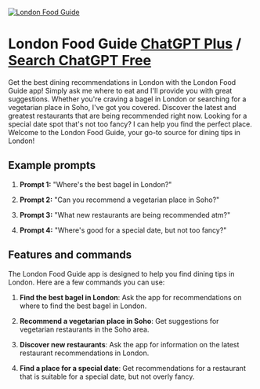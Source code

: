 
[![London Food Guide](https://files.oaiusercontent.com/file-sd68P2HJAhGPNocS4K007yPN?se=2123-10-17T15%3A47%3A52Z&sp=r&sv=2021-08-06&sr=b&rscc=max-age%3D31536000%2C%20immutable&rscd=attachment%3B%20filename%3Dcall-me-fred-2n3NPTQvy44-unsplash.jpg&sig=QKGuk/mG%2BVJGHQBx3R1cGjYtvNno4%2BJ576EFFrcBvAw%3D)](https://chat.openai.com/g/g-sXGVQrYeS-london-food-guide)

# London Food Guide [ChatGPT Plus](https://chat.openai.com/g/g-sXGVQrYeS-london-food-guide) / [Search ChatGPT Free](https://gptcall.net/index.html#/?search=London%20Food%20Guide)

Get the best dining recommendations in London with the London Food Guide app! Simply ask me where to eat and I'll provide you with great suggestions. Whether you're craving a bagel in London or searching for a vegetarian place in Soho, I've got you covered. Discover the latest and greatest restaurants that are being recommended right now. Looking for a special date spot that's not too fancy? I can help you find the perfect place. Welcome to the London Food Guide, your go-to source for dining tips in London!

## Example prompts

1. **Prompt 1:** "Where's the best bagel in London?"

2. **Prompt 2:** "Can you recommend a vegetarian place in Soho?"

3. **Prompt 3:** "What new restaurants are being recommended atm?"

4. **Prompt 4:** "Where's good for a special date, but not too fancy?"

## Features and commands

The London Food Guide app is designed to help you find dining tips in London. Here are a few commands you can use:

1. **Find the best bagel in London**: Ask the app for recommendations on where to find the best bagel in London.

2. **Recommend a vegetarian place in Soho**: Get suggestions for vegetarian restaurants in the Soho area.

3. **Discover new restaurants**: Ask the app for information on the latest restaurant recommendations in London.

4. **Find a place for a special date**: Get recommendations for a restaurant that is suitable for a special date, but not overly fancy.


